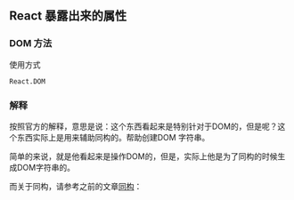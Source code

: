 ## React 暴露出来的属性

### DOM 方法

使用方式

```
React.DOM

```

### 解释

按照官方的解释，意思是说：这个东西看起来是特别针对于DOM的，但是呢？这个东西实际上是用来辅助同构的。帮助创建DOM 字符串。

简单的来说，就是他看起来是操作DOM的，但是，实际上他是为了同构的时候生成DOM字符串的。


而关于同构，请参考之前的文章[同构](../2-同构.md)：